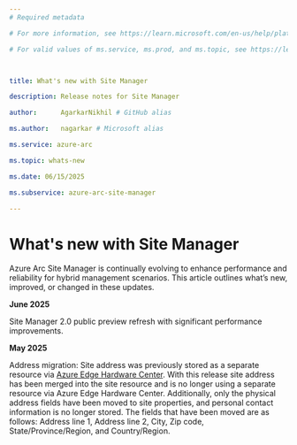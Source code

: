 ```yaml
---
# Required metadata
# For more information, see https://learn.microsoft.com/en-us/help/platform/learn-editor-add-metadata
# For valid values of ms.service, ms.prod, and ms.topic, see https://learn.microsoft.com/en-us/help/platform/metadata-taxonomies

title: What's new with Site Manager
description: Release notes for Site Manager
author:      AgarkarNikhil # GitHub alias
ms.author:   nagarkar # Microsoft alias
ms.service: azure-arc
ms.topic: whats-new
ms.date: 06/15/2025
ms.subservice: azure-arc-site-manager
---
```


# What's new with Site Manager

Azure Arc Site Manager is continually evolving to enhance performance and reliability for hybrid management scenarios. This article outlines what’s new, improved, or changed in these updates.

**June 2025**

Site Manager 2.0 public preview refresh with significant performance improvements.

**May 2025**

Address migration: Site address was previously stored as a separate resource via [Azure Edge Hardware Center](/azure/azure-edge-hardware-center/azure-edge-hardware-center-overview). With this release site address has been merged into the site resource and is no longer using a separate resource via Azure Edge Hardware Center. Additionally, only the physical address fields have been moved to site properties, and personal contact information is no longer stored. The fields that have been moved are as follows: Address line 1, Address line 2, City, Zip code, State/Province/Region, and Country/Region.

